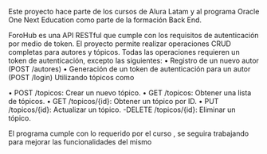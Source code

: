 Este proyecto hace parte de los cursos de Alura Latam y al programa Oracle One Next Education como parte de la formación Back End.

ForoHub es una API RESTful que cumple con los requisitos de autenticación por medio de token. El proyecto permite realizar operaciones CRUD completas para autores y tópicos. Todas las operaciones requieren un token de autenticación, excepto las siguientes:
•	Registro de un nuevo autor (POST /autores)
•	Generación de un token de autenticación para un autor (POST /login)
Utilizando tópicos como 

•	POST /topicos: Crear un nuevo tópico.
•	GET /topicos: Obtener una lista de tópicos.
•	GET /topicos/{id}: Obtener un tópico por ID.
•	PUT /topicos/{id}: Actualizar un tópico. -DELETE /topicos/{id}: Eliminar un tópico.

El programa cumple con lo requerido por el curso , se seguira trabajando para mejorar las funcionalidades del mismo 





